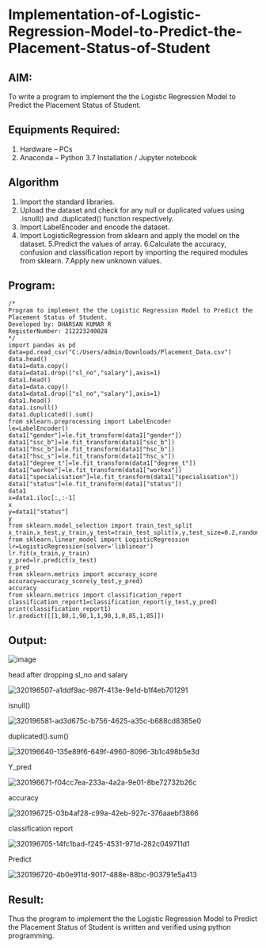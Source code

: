 # Implementation-of-Logistic-Regression-Model-to-Predict-the-Placement-Status-of-Student

## AIM:
To write a program to implement the the Logistic Regression Model to Predict the Placement Status of Student.

## Equipments Required:
1. Hardware – PCs
2. Anaconda – Python 3.7 Installation / Jupyter notebook

## Algorithm
1. Import the standard libraries.
2. Upload the dataset and check for any null or duplicated values using .isnull() and .duplicated() function respectively.
3. Import LabelEncoder and encode the dataset.
4. Import LogisticRegression from sklearn and apply the model on the dataset.
5.Predict the values of array.
6.Calculate the accuracy, confusion and classification report by importing the required modules from sklearn.
7.Apply new unknown values.
## Program:
```
/*
Program to implement the the Logistic Regression Model to Predict the Placement Status of Student.
Developed by: DHARSAN KUMAR R
RegisterNumber: 212223240028 
*/
import pandas as pd
data=pd.read_csv("C:/Users/admin/Downloads/Placement_Data.csv")
data.head()
data1=data.copy()
data1=data1.drop(["sl_no","salary"],axis=1)
data1.head()
data1=data.copy()
data1=data1.drop(["sl_no","salary"],axis=1)
data1.head()
data1.isnull()
data1.duplicated().sum()
from sklearn.preprocessing import LabelEncoder
le=LabelEncoder()
data1["gender"]=le.fit_transform(data1["gender"])
data1["ssc_b"]=le.fit_transform(data1["ssc_b"])
data1["hsc_b"]=le.fit_transform(data1["hsc_b"])
data1["hsc_s"]=le.fit_transform(data1["hsc_s"])
data1["degree_t"]=le.fit_transform(data1["degree_t"])
data1["workex"]=le.fit_transform(data1["workex"])
data1["specialisation"]=le.fit_transform(data1["specialisation"])
data1["status"]=le.fit_transform(data1["status"])
data1
x=data1.iloc[:,:-1]
x
y=data1["status"]
y
from sklearn.model_selection import train_test_split
x_train,x_test,y_train,y_test=train_test_split(x,y,test_size=0.2,random_state=0)
from sklearn.linear_model import LogisticRegression
lr=LogisticRegression(solver='liblinear')
lr.fit(x_train,y_train)
y_pred=lr.predict(x_test)
y_pred
from sklearn.metrics import accuracy_score
accuracy=accuracy_score(y_test,y_pred)
accuracy
from sklearn.metrics import classification_report
classification_report1=classification_report(y_test,y_pred)
print(classification_report1)
lr.predict([[1,80,1,90,1,1,90,1,0,85,1,85]])
```

## Output:

![image](https://github.com/AkilaMohan/Implementation-of-Logistic-Regression-Model-to-Predict-the-Placement-Status-of-Student/assets/149365413/30105791-1173-4dda-bb6e-7beddde95a06)

head after dropping sl_no and salary

![320196507-a1ddf9ac-987f-413e-9e1d-b1f4eb701291](https://github.com/AkilaMohan/Implementation-of-Logistic-Regression-Model-to-Predict-the-Placement-Status-of-Student/assets/149365413/7406a791-3dd0-45bd-aaa3-21e19e94f96d)

isnull()

![320196581-ad3d675c-b756-4625-a35c-b688cd8385e0](https://github.com/AkilaMohan/Implementation-of-Logistic-Regression-Model-to-Predict-the-Placement-Status-of-Student/assets/149365413/69c142b7-836d-4c13-a180-ac03fe8fe47d)

duplicated().sum()

![320196640-135e89f6-649f-4960-8096-3b1c498b5e3d](https://github.com/AkilaMohan/Implementation-of-Logistic-Regression-Model-to-Predict-the-Placement-Status-of-Student/assets/149365413/f5b7b66c-951d-4490-b3de-4a673bfb7e0c)

Y_pred

![320196671-f04cc7ea-233a-4a2a-9e01-8be72732b26c](https://github.com/AkilaMohan/Implementation-of-Logistic-Regression-Model-to-Predict-the-Placement-Status-of-Student/assets/149365413/79dc3bdf-868a-45cd-9b82-ed518683268a)

accuracy

![320196725-03b4af28-c99a-42eb-927c-376aaebf3866](https://github.com/AkilaMohan/Implementation-of-Logistic-Regression-Model-to-Predict-the-Placement-Status-of-Student/assets/149365413/d23e069b-5bd2-4f77-8735-d6a94a1cd7f1)

classification report

![320196705-14fc1bad-f245-4531-971d-282c049711d1](https://github.com/AkilaMohan/Implementation-of-Logistic-Regression-Model-to-Predict-the-Placement-Status-of-Student/assets/149365413/d5a5643b-bb60-43a0-a25f-b303d738f84e)

Predict

![320196720-4b0e911d-9017-488e-88bc-903791e5a413](https://github.com/AkilaMohan/Implementation-of-Logistic-Regression-Model-to-Predict-the-Placement-Status-of-Student/assets/149365413/8418fc6c-864a-45ef-a987-a6d93a7d4732)

## Result:
Thus the program to implement the the Logistic Regression Model to Predict the Placement Status of Student is written and verified using python programming.
